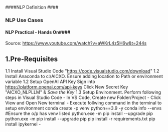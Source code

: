 ####NLP Definition ####

### NLP Use Cases ####

#### NLP Practical - Hands On####
Source: https://www.youtube.com/watch?v=aWKrL4z5H6w&t=244s

## 1.Pre-Requisites
1.1 Install Visual Studio Code "https://code.visualstudio.com/download"
1.2 Install Anaconda to c:\AICXO. Ensure adding location to Path or environment variable
1.2 Setup OpenAI API Key
    Sign into https://platform.openai.com/api-keys
    Click New Secret Key "AICXO_NLPLLM" & *Save the Key* 
1.3 Setup Environment. Perform following steps in Visual Studio Code
    - In VS Code, Create new Folder/Project
    - Click View and Open New terminal 
    - Execute follwing command in the terminal to setup environment
      conda create -p venv python==3.9 -y
      conda info --envs  #Ensure the o/p has venv listed
      python.exe -m pip install --upgrade pip
      python.exe -m pip install --upgrade pip
      pip install -r requirements.txt
      pip install ipykernel
    - 


